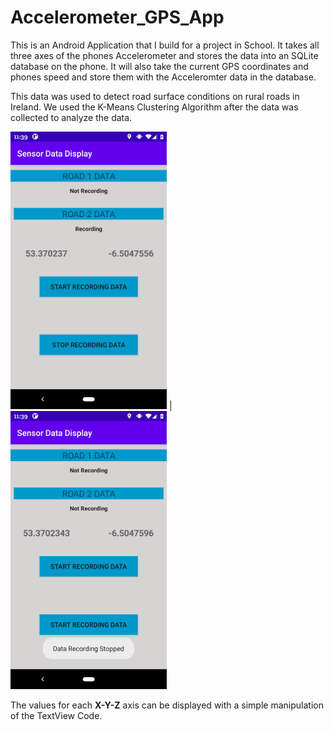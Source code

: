 # Accelerometer_GPS_App

This is an Android Application that I build for a project in School.
It takes all three axes of the phones Accelerometer and stores the data into an SQLite database on the phone.
It will also take the current GPS coordinates and phones speed and store them with the Acceleromter data in the database.

This data was used to detect road surface conditions on rural roads in Ireland. We used the K-Means Clustering Algorithm after the data was collected to analyze the data. 


<img src="https://github.com/The-Statistical-Peacock/Accelerometer_GPS_App/blob/main/Screenshot_20201010-113929.png" width="250"> | <img src="https://github.com/The-Statistical-Peacock/Accelerometer_GPS_App/blob/main/Screenshot_20201010-113936.png" width="250">


The values for each **X-Y-Z** axis can be displayed with a simple manipulation of the TextView Code. 
